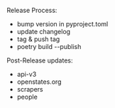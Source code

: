 Release Process:

* bump version in pyproject.toml
* update changelog
* tag & push tag
* poetry build --publish

Post-Release updates:

* api-v3
* openstates.org
* scrapers
* people
